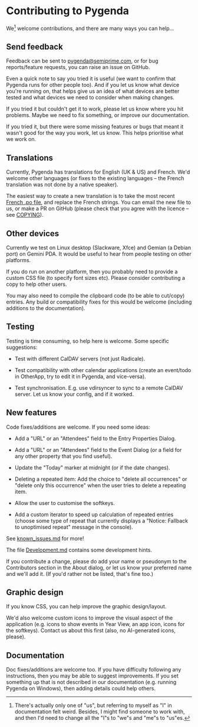 Contributing to Pygenda
=======================
We[^1] welcome contributions, and there are many ways you can help...

[^1]: There's actually only one of "us", but referring to myself as
"I" in documentation felt weird. Besides, I might find someone to work
with, and then I'd need to change all the "I"s to "we"s and "me"s to
"us"es.

Send feedback
-------------
Feedback can be sent to pygenda@semiprime.com, or for bug
reports/feature requests, you can raise an issue on GitHub.

Even a quick note to say you tried it is useful (we want to confirm
that Pygenda runs for other people too). And if you let us know what
device you're running on, that helps give us an idea of what devices
are better tested and what devices we need to consider when making
changes.

If you tried it but couldn't get it to work, please let us know where
you hit problems. Maybe we need to fix something, or improve our
documentation.

If you tried it, but there were some missing features or bugs that
meant it wasn't good for the way you work, let us know. This helps
prioritise what we work on.

Translations
------------
Currently, Pygenda has translations for English (UK & US) and French.
We'd welcome other languages (or fixes to the existing languages –
the French translation was not done by a native speaker).

The easiest way to create a new translation is to take the most recent
[French .po file](../pygenda/locale/fr/LC_MESSAGES/pygenda.po), and
replace the French strings. You can email the new file to us, or make
a PR on GitHub (please check that you agree with the licence – see
[COPYING](../COPYING)).

Other devices
-------------
Currently we test on Linux desktop (Slackware, Xfce) and Gemian (a
Debian port) on Gemini PDA. It would be useful to hear from people
testing on other platforms.

If you do run on another platform, then you probably need to provide a
custom CSS file (to specify font sizes etc). Please consider contributing
a copy to help other users.

You may also need to compile the clipboard code (to be able to cut/copy)
entries. Any build or compatibility fixes for this would be welcome
(including additions to the documentation).

Testing
-------
Testing is time consuming, so help here is welcome. Some specific
suggestions:

* Test with different CalDAV servers (not just Radicale).

* Test compatibility with other calendar applications (create an event/todo
  in OtherApp, try to edit it in Pygenda, and vice-versa).

* Test synchronisation. E.g. use vdirsyncer to sync to a remote CalDAV
  server. Let us know your config, and if it worked.

New features
------------
Code fixes/additions are welcome. If you need some ideas:

* Add a "URL" or an "Attendees" field to the Entry Properties Dialog.

* Add a "URL" or an "Attendees" field to the Event Dialog (or a field
  for any other property that you find useful).

* Update the "Today" marker at midnight (or if the date changes).

* Deleting a repeated item: Add the choice to "delete all occurrences"
  or "delete only this occurrence" when the user tries to delete a
  repeating item.

* Allow the user to customise the softkeys.

* Add a custom iterator to speed up calculation of repeated entries
  (choose some type of repeat that currently displays a "Notice:
  Fallback to unoptimised repeat" message in the console).

See [known_issues.md](known_issues.md) for more!

The file [Development.md](Development.md) contains some development hints.

If you contribute a change, please do add your name or pseudonym to
the Contributors section in the About dialog, or let us know your
preferred name and we'll add it. (If you'd rather not be listed,
that's fine too.)

Graphic design
--------------
If you know CSS, you can help improve the graphic design/layout.

We'd also welcome custom icons to improve the visual aspect of the
application (e.g. icons to show events in Year View, an app icon,
icons for the softkeys). Contact us about this first (also, no
AI-generated icons, please).

Documentation
-------------
Doc fixes/additions are welcome too. If you have difficulty following
any instructions, then you may be able to suggest improvements. If you
set something up that is not described in our documentation (e.g.
running Pygenda on Windows), then adding details could help others.

